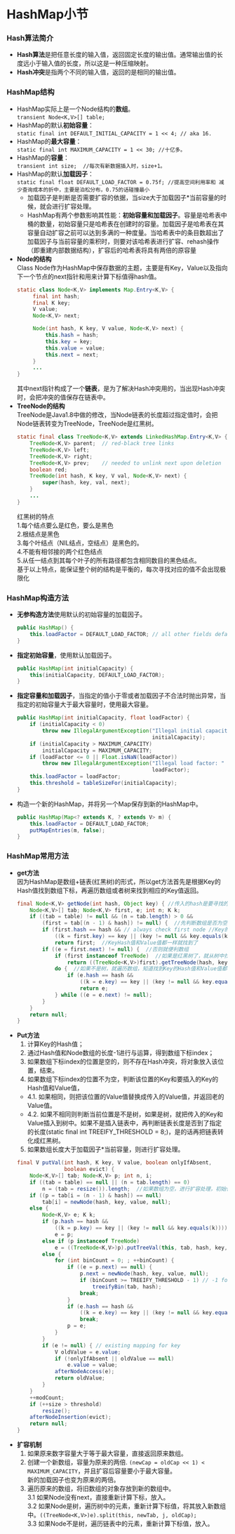 # HashMap小节  
### Hash算法简介
- **Hash算法**是把任意长度的输入值，返回固定长度的输出值。通常输出值的长度远小于输入值的长度，所以这是一种压缩映射。
- **Hash冲突**是指两个不同的输入值，返回的是相同的输出值。  

### HashMap结构  
- HashMap实际上是一个Node结构的**数组**。  
 `transient Node<K,V>[] table;`   
- HashMap的默认**初始容量**：  
  `static final int DEFAULT_INITIAL_CAPACITY = 1 << 4; // aka 16.`
- HashMap的**最大容量**：  
  `static final int MAXIMUM_CAPACITY = 1 << 30; //十亿多。`
- HashMap的**容量**：  
  `transient int size;  //每次有新数据插入时，size+1。`
- HashMap的默认**加载因子**：  
  `static final float DEFAULT_LOAD_FACTOR = 0.75f; //提高空间利用率和 减少查询成本的折中，主要是泊松分布，0.75的话碰撞最小`  
  - 加载因子是判断是否需要扩容的依据，当size大于加载因子*当前容量的时候，就会进行扩容处理。  
  - HashMap有两个参数影响其性能：**初始容量和加载因子**。容量是哈希表中桶的数量，初始容量只是哈希表在创建时的容量。加载因子是哈希表在其容量自动扩容之前可以达到多满的一种度量。当哈希表中的条目数超出了加载因子与当前容量的乘积时，则要对该哈希表进行扩容、rehash操作（即重建内部数据结构），扩容后的哈希表将具有两倍的原容量  
- **Node的结构**  
  Class Node作为HashMap中保存数据的主题，主要是有Key，Value以及指向下一个节点的next指针和用来计算下标值得hash值。
   ```java
   static class Node<K,V> implements Map.Entry<K,V> {
        final int hash;
        final K key;
        V value;
        Node<K,V> next;

        Node(int hash, K key, V value, Node<K,V> next) {
            this.hash = hash;
            this.key = key;
            this.value = value;
            this.next = next;
        }
		...
   }
   ``` 
  其中next指针构成了一个**链表**，是为了解决Hash冲突用的，当出现Hash冲突时，会把冲突的值保存在链表中。 
- **TreeNode的结构**   
  TreeNode是Java1.8中做的修改，当Node链表的长度超过指定值时，会把Node链表转变为TreeNode，TreeNode是红黑树。
	```java
	static final class TreeNode<K,V> extends LinkedHashMap.Entry<K,V> {
        TreeNode<K,V> parent;  // red-black tree links
        TreeNode<K,V> left;
        TreeNode<K,V> right;
        TreeNode<K,V> prev;    // needed to unlink next upon deletion
        boolean red;
        TreeNode(int hash, K key, V val, Node<K,V> next) {
            super(hash, key, val, next);
        }
		...
	}
	```
	红黑树的特点  
  1.每个结点要么是红色，要么是黑色  
  2.根结点是黑色  
  3.每个叶结点（NIL结点，空结点）是黑色的。  
  4.不能有相邻接的两个红色结点  
  5.从任一结点到其每个叶子的所有路径都包含相同数目的黑色结点。  
  基于以上特点，能保证整个树的结构是平衡的，每次寻找对应的值不会出现极限化   
### HashMap构造方法
- **无参构造方法**使用默认的初始容量的加载因子。
    ```java
    public HashMap() {
        this.loadFactor = DEFAULT_LOAD_FACTOR; // all other fields defaulted
    }
    ```
- **指定初始容量**，使用默认加载因子。
	```java
	public HashMap(int initialCapacity) {
        this(initialCapacity, DEFAULT_LOAD_FACTOR);
    }
	```
- **指定容量和加载因子**，当指定的值小于零或者加载因子不合法时抛出异常，当指定的初始容量大于最大容量时，使用最大容量。
	```java
	public HashMap(int initialCapacity, float loadFactor) {
        if (initialCapacity < 0)
            throw new IllegalArgumentException("Illegal initial capacity: " +
                                               initialCapacity);
        if (initialCapacity > MAXIMUM_CAPACITY)
            initialCapacity = MAXIMUM_CAPACITY;
        if (loadFactor <= 0 || Float.isNaN(loadFactor))
            throw new IllegalArgumentException("Illegal load factor: " +
                                               loadFactor);
        this.loadFactor = loadFactor;
        this.threshold = tableSizeFor(initialCapacity);
    }
	```
- 构造一个新的HashMap，并将另一个Map保存到新的HashMap中。
	```java
	public HashMap(Map<? extends K, ? extends V> m) {
        this.loadFactor = DEFAULT_LOAD_FACTOR;
        putMapEntries(m, false);
    }
	```
### HashMap常用方法
- **get方法**  
  因为HashMap是数组+链表(红黑树)的形式，所以get方法首先是根据Key的Hash值找到数组下标，再遍历数组或者树来找到相应的Key值返回。
	```java
	final Node<K,V> getNode(int hash, Object key) { //传入的hash是要寻找的Key的Hash（getNode(hash(key), key)）
        Node<K,V>[] tab; Node<K,V> first, e; int n; K k;
        if ((tab = table) != null && (n = tab.length) > 0 &&
            (first = tab[(n - 1) & hash]) != null) {  //先判断数组是否为空，再判断这个Key的Hash对应的数组位置是否为空
            if (first.hash == hash && // always check first node //Key的Hash值判断
                ((k = first.key) == key || (key != null && key.equals(k))))  //Key的Value值判断
                return first;  //KeyHash值和Value值都一样就找到了
            if ((e = first.next) != null) {  //否则就便利数组
                if (first instanceof TreeNode)  //如果是红黑树了，就从树中找
                    return ((TreeNode<K,V>)first).getTreeNode(hash, key);
                do {  //如果不是树，就遍历数组，知道找到Key的Hash值和Value值都一样的对象。
                    if (e.hash == hash &&
                        ((k = e.key) == key || (key != null && key.equals(k))))
                        return e;
                } while ((e = e.next) != null);
            }
        }
        return null;
    }
	```
- **Put方法**  
  1. 计算Key的Hash值；  
  2. 通过Hash值和Node数组的长度-1进行与运算，得到数组下标index；  
  3. 如果数组下标index的位置是空的，则不存在Hash冲突，将对象放入该位置，结束。  
  4. 如果数组下标index的位置不为空，判断该位置的Key和要插入的Key的Hash值和Value值，  
  - 4.1. 如果相同，则把该位置的Value值替换成传入的Value值，并返回老的Value值。 
  - 4.2. 如果不相同则判断当前位置是不是树，如果是树，就把传入的Key和Value插入到树中。如果不是插入链表中，再判断链表长度是否到了指定的长度(static final int TREEIFY_THRESHOLD = 8;)，是的话再把链表转化成红黑树。  
  5. 如果数组长度大于加载因子*当前容量，则进行扩容处理。  	
	```java
	final V putVal(int hash, K key, V value, boolean onlyIfAbsent,
                   boolean evict) {
        Node<K,V>[] tab; Node<K,V> p; int n, i;
        if ((tab = table) == null || (n = tab.length) == 0)
            n = (tab = resize()).length;  //如果数组为空，进行扩容处理，初始化HashMap
        if ((p = tab[i = (n - 1) & hash]) == null)
            tab[i] = newNode(hash, key, value, null);
        else {
            Node<K,V> e; K k;
            if (p.hash == hash &&
                ((k = p.key) == key || (key != null && key.equals(k))))
                e = p;
            else if (p instanceof TreeNode)
                e = ((TreeNode<K,V>)p).putTreeVal(this, tab, hash, key, value);
            else {
                for (int binCount = 0; ; ++binCount) {
                    if ((e = p.next) == null) {
                        p.next = newNode(hash, key, value, null);
                        if (binCount >= TREEIFY_THRESHOLD - 1) // -1 for 1st
                            treeifyBin(tab, hash);
                        break;
                    }
                    if (e.hash == hash &&
                        ((k = e.key) == key || (key != null && key.equals(k))))
                        break;
                    p = e;
                }
            }
            if (e != null) { // existing mapping for key
                V oldValue = e.value;
                if (!onlyIfAbsent || oldValue == null)
                    e.value = value;
                afterNodeAccess(e);
                return oldValue;
            }
        }
        ++modCount;
        if (++size > threshold)
            resize();
        afterNodeInsertion(evict);
        return null;
    }
	```  
- **扩容机制**  
  1. 如果原来数字容量大于等于最大容量，直接返回原来数组。  
  2. 创建一个新数组，容量为原来的两倍. `(newCap = oldCap << 1) < MAXIMUM_CAPACITY`，并且扩容后容量要小于最大容量。  
     新的加载因子也变为原来的两倍。  
  3. 遍历原来的数组，将旧数组的对象存放到新的数组中。  
    3.1 如果Node没有next，直接重新计算下标，放入。  
    3.2 如果Node是树，遍历树中的元素，重新计算下标值，将其放入新数组中。`((TreeNode<K,V>)e).split(this, newTab, j, oldCap);`  
    3.3 如果Node不是树，遍历链表中的元素，重新计算下标值，放入。
	







